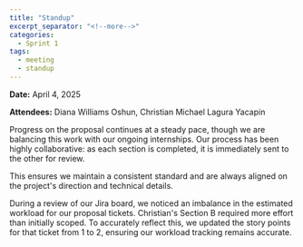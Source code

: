 ```yaml
---
title: "Standup"
excerpt_separator: "<!--more-->"
categories:
  - Sprint 1
tags:
  - meeting
  - standup
---
```


**Date:** April 4, 2025
<!--more-->
**Attendees:** Diana Williams Oshun, Christian Michael Lagura Yacapin
<!--more-->

Progress on the proposal continues at a steady pace, though we are balancing this work with our ongoing internships. Our process has been highly collaborative: as each section is completed, it is immediately sent to the other for review.
<!--more-->

This ensures we maintain a consistent standard and are always aligned on the project's direction and technical details. 
<!--more-->

During a review of our Jira board, we noticed an imbalance in the estimated workload for our proposal tickets. Christian's Section B required more effort than initially scoped. To accurately reflect this, we updated the story points for that ticket from 1 to 2, ensuring our workload tracking remains accurate.


